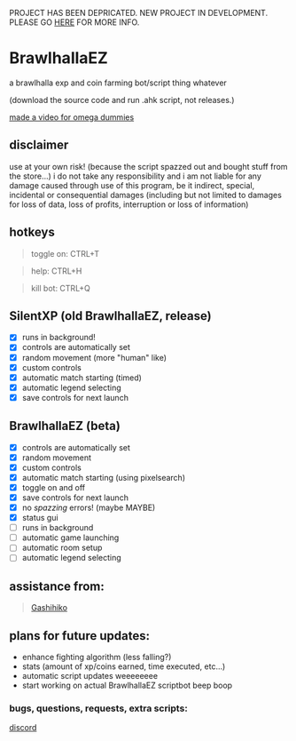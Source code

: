 PROJECT HAS BEEN DEPRICATED. NEW PROJECT IN DEVELOPMENT. PLEASE GO [HERE](https://discord.gg/2HDmuqqq9p) FOR MORE INFO.

# BrawlhallaEZ
a brawlhalla exp and coin farming bot/script thing whatever

(download the source code and run .ahk script, not releases.)

[made a video for omega dummies](https://youtu.be/t1rLyzTfHiY)

## disclaimer
use at your own risk! (because the script spazzed out and bought stuff from the store...)
i do not take any responsibility and i am not liable for any damage caused through use of this program, be it indirect, special, incidental or consequential damages (including but not limited to damages for loss of data, loss of profits, interruption or loss of information)

## **hotkeys**
>toggle on: CTRL+T

>help: CTRL+H

>kill bot: CTRL+Q

## **SilentXP** (old BrawlhallaEZ, release)
- [x] runs in background!
- [x] controls are automatically set
- [x] random movement (more "human" like)
- [x] custom controls
- [x] automatic match starting (timed)
- [x] automatic legend selecting
- [x] save controls for next launch

## **BrawlhallaEZ** (beta)
- [x] controls are automatically set
- [x] random movement
- [x] custom controls
- [x] automatic match starting (using pixelsearch)
- [x] toggle on and off
- [x] save controls for next launch
- [x] no *spazzing* errors! (maybe MAYBE)
- [x] status gui
- [ ] runs in background
- [ ] automatic game launching
- [ ] automatic room setup
- [ ] automatic legend selecting

## **assistance from:**
> [Gashihiko](https://github.com/gashihiko)

## **plans for future updates:**
- enhance fighting algorithm (less falling?)
- stats (amount of xp/coins earned, time executed, etc...)
- automatic script updates weeeeeeee
- start working on actual BrawlhallaEZ scriptbot beep boop

### bugs, questions, requests, extra scripts:
[discord](https://discord.gg/2uj73mK)
